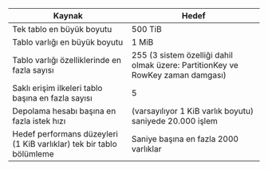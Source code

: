 | Kaynak | Hedef |
|----------|---------------|
| Tek tablo en büyük boyutu | 500 TiB |
| Tablo varlığı en büyük boyutu | 1 MiB |
| Tablo varlığı özelliklerinde en fazla sayısı | 255 (3 sistem özelliği dahil olmak üzere: PartitionKey ve RowKey zaman damgası) |
| Saklı erişim ilkeleri tablo başına en fazla sayısı | 5 |
| Depolama hesabı başına en fazla istek hızı | (varsayılıyor 1 KiB varlık boyutu) saniyede 20.000 işlem |
| Hedef performans düzeyleri (1 KiB varlıklar) tek bir tablo bölümleme | Saniye başına en fazla 2000 varlıklar |
